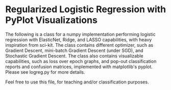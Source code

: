 # Regularized Logistic Regression with PyPlot Visualizations

The following is a class for a numpy implementation performing logistic regression with
ElasticNet, Ridge, and LASSO capabilities, with heavy inspiration from sci-kit. The class contains different optimizer, such as Gradient Descent, mini-batch Gradient Descent (under SGD), and
Stochastic Gradient Descent. 
The class also contains visualizable capabilities, such as loss over epoch graphs, and pop-out classification
reports and confusion matrices, implemented with matplotlib's pyplot. Please see logreg.py for more details. 

Feel free to use this file, for teaching and/or classification purposes.
